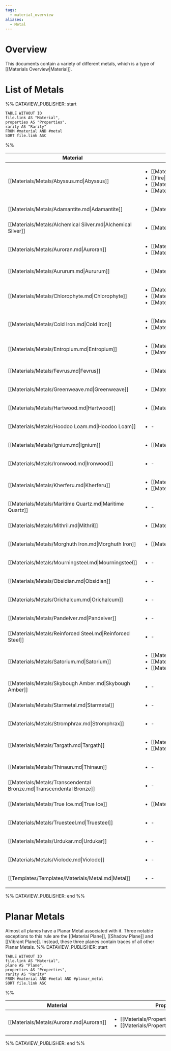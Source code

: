 ```yaml
---
tags:
  - material_overview
aliases:
  - Metal
---
```

# Overview
This documents contain a variety of different metals, which is a type of [[Materials Overview|Material]].
# List of Metals
%% DATAVIEW_PUBLISHER: start
```dataview
TABLE WITHOUT ID
file.link AS "Material",
properties AS "Properties",
rarity AS "Rarity"
FROM #material AND #metal
SORT file.link ASC
```
%%

| Material                                                             | Properties                                                                                                                                                                                      | Rarity    |
| -------------------------------------------------------------------- | ----------------------------------------------------------------------------------------------------------------------------------------------------------------------------------------------- | --------- |
| [[Materials/Metals/Abyssus.md\|Abyssus]]                             | <ul><li>[[Materials/Properties/Cold.md\|Cold]]</li><li>[[Fire\|Fire]]</li><li>[[Materials/Properties/Lightning.md\|Lightning]]</li><li>[[Materials/Properties/Fiendish.md\|Fiendish]]</li></ul> | Rare      |
| [[Materials/Metals/Adamantite.md\|Adamantite]]                       | <ul><li>[[Materials/Properties/Forceful.md\|Forceful]]</li></ul>                                                                                                                                | Uncommon  |
| [[Materials/Metals/Alchemical Silver.md\|Alchemical Silver]]         | <ul><li>[[Materials/Properties/Necrotic.md\|Necrotic]]</li></ul>                                                                                                                                | Uncommon  |
| [[Materials/Metals/Auroran.md\|Auroran]]                             | <ul><li>[[Materials/Properties/Cold.md\|Cold]]</li><li>[[Materials/Properties/Radiant.md\|Radiant]]</li></ul>                                                                                   | Rare      |
| [[Materials/Metals/Aururum.md\|Aururum]]                             | <ul><li>[[Materials/Properties/Vital.md\|Vital]]</li></ul>                                                                                                                                      | Rare      |
| [[Materials/Metals/Chlorophyte.md\|Chlorophyte]]                     | <ul><li>[[Materials/Properties/Vital.md\|Vital]]</li><li>[[Materials/Properties/Psychic.md\|Psychic]]</li><li>[[Materials/Properties/Chaotic.md\|Chaotic]]</li></ul>                            | Legendary |
| [[Materials/Metals/Cold Iron.md\|Cold Iron]]                         | <ul><li>[[Materials/Properties/Cold.md\|Cold]]</li><li>[[Materials/Properties/Phantasmal.md\|Phantasmal]]</li></ul>                                                                             | Uncommon  |
| [[Materials/Metals/Entropium.md\|Entropium]]                         | <ul><li>[[Materials/Properties/Zephyrous.md\|Zephyrous]]</li><li>[[Materials/Properties/Void.md\|Void]]</li></ul>                                                                               | Uncommon  |
| [[Materials/Metals/Fevrus.md\|Fevrus]]                               | <ul><li>[[Materials/Properties/Fiery.md\|Fiery]]</li></ul>                                                                                                                                      | Uncommon  |
| [[Materials/Metals/Greenweave.md\|Greenweave]]                       | <ul><li>[[Materials/Properties/Psychic.md\|Psychic]]</li></ul>                                                                                                                                  | Uncommon  |
| [[Materials/Metals/Hartwood.md\|Hartwood]]                           | <ul><li>[[Materials/Properties/Radiant.md\|Radiant]]</li></ul>                                                                                                                                  | Rare      |
| [[Materials/Metals/Hoodoo Loam.md\|Hoodoo Loam]]                     | <ul><li>\-</li></ul>                                                                                                                                                                            | Uncommon  |
| [[Materials/Metals/Ignium.md\|Ignium]]                               | <ul><li>[[Materials/Properties/Fiery.md\|Fiery]]</li></ul>                                                                                                                                      | Very Rare |
| [[Materials/Metals/Ironwood.md\|Ironwood]]                           | <ul><li>\-</li></ul>                                                                                                                                                                            | Common    |
| [[Materials/Metals/Kherferu.md\|Kherferu]]                           | <ul><li>[[Materials/Properties/Fiery.md\|Fiery]]</li><li>[[Materials/Properties/Theurgic.md\|Theurgic]]</li></ul>                                                                               | Uncommon  |
| [[Materials/Metals/Maritime Quartz.md\|Maritime Quartz]]             | <ul><li>\-</li></ul>                                                                                                                                                                            | Uncommon  |
| [[Materials/Metals/Mithril.md\|Mithril]]                             | <ul><li>[[Materials/Properties/Zephyrous.md\|Zephyrous]]</li></ul>                                                                                                                              | Uncommon  |
| [[Materials/Metals/Morghuth Iron.md\|Morghuth Iron]]                 | <ul><li>[[Materials/Properties/Acidic.md\|Acidic]]</li></ul>                                                                                                                                    | Rare      |
| [[Materials/Metals/Mourningsteel.md\|Mourningsteel]]                 | <ul><li>\-</li></ul>                                                                                                                                                                            | Uncommon  |
| [[Materials/Metals/Obsidian.md\|Obsidian]]                           | <ul><li>\-</li></ul>                                                                                                                                                                            | Uncommon  |
| [[Materials/Metals/Orichalcum.md\|Orichalcum]]                       | <ul><li>\-</li></ul>                                                                                                                                                                            | Rare      |
| [[Materials/Metals/Pandelver.md\|Pandelver]]                         | <ul><li>\-</li></ul>                                                                                                                                                                            | Rare      |
| [[Materials/Metals/Reinforced Steel.md\|Reinforced Steel]]           | <ul><li>\-</li></ul>                                                                                                                                                                            | Common    |
| [[Materials/Metals/Satorium.md\|Satorium]]                           | <ul><li>[[Materials/Properties/Forceful.md\|Forceful]]</li><li>[[Materials/Properties/Fiery.md\|Fiery]]</li><li>[[Materials/Properties/Dimensional.md\|Dimensional]]</li></ul>                  | Uncommon  |
| [[Materials/Metals/Skybough Amber.md\|Skybough Amber]]               | <ul><li>\-</li></ul>                                                                                                                                                                            | Very Rare |
| [[Materials/Metals/Starmetal.md\|Starmetal]]                         | <ul><li>\-</li></ul>                                                                                                                                                                            | Rare      |
| [[Materials/Metals/Stromphrax.md\|Stromphrax]]                       | <ul><li>\-</li></ul>                                                                                                                                                                            | Very Rare |
| [[Materials/Metals/Targath.md\|Targath]]                             | <ul><li>[[Materials/Properties/Necrotic.md\|Necrotic]]</li><li>[[Materials/Properties/Void.md\|Void]]</li></ul>                                                                                 | Rare      |
| [[Materials/Metals/Thinaun.md\|Thinaun]]                             | <ul><li>\-</li></ul>                                                                                                                                                                            | Very Rare |
| [[Materials/Metals/Transcendental Bronze.md\|Transcendental Bronze]] | <ul><li>\-</li></ul>                                                                                                                                                                            | Legendary |
| [[Materials/Metals/True Ice.md\|True Ice]]                           | <ul><li>[[Materials/Properties/Cold.md\|Cold]]</li></ul>                                                                                                                                        | Very Rare |
| [[Materials/Metals/Truesteel.md\|Truesteel]]                         | <ul><li>\-</li></ul>                                                                                                                                                                            | Uncommon  |
| [[Materials/Metals/Urdukar.md\|Urdukar]]                             | <ul><li>\-</li></ul>                                                                                                                                                                            | Rare      |
| [[Materials/Metals/Violode.md\|Violode]]                             | <ul><li>\-</li></ul>                                                                                                                                                                            | Rare      |
| [[Templates/Templates/Materials/Metal.md\|Metal]]                    | <ul><li>\-</li></ul>                                                                                                                                                                            | \-        |

%% DATAVIEW_PUBLISHER: end %%
# Planar Metals
Almost all planes have a Planar Metal associated with it. Three notable exceptions to this rule are the [[Material Plane]], [[Shadow Plane]] and [[Vibrant Plane]]. Instead, these three planes contain traces of all other Planar Metals.
%% DATAVIEW_PUBLISHER: start
```dataview
TABLE WITHOUT ID
file.link AS "Material",
plane AS "Plane",
properties AS "Properties",
rarity AS "Rarity"
FROM #material AND #metal AND #planar_metal
SORT file.link ASC
```
%%

| Material                                 | Properties                                                                                                      | Rarity |
| ---------------------------------------- | --------------------------------------------------------------------------------------------------------------- | ------ |
| [[Materials/Metals/Auroran.md\|Auroran]] | <ul><li>[[Materials/Properties/Cold.md\|Cold]]</li><li>[[Materials/Properties/Radiant.md\|Radiant]]</li></ul> | Rare   |

%% DATAVIEW_PUBLISHER: end %%
